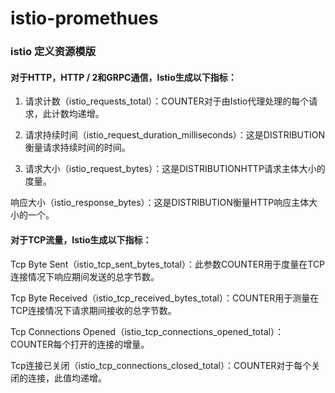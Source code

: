 # istio-promethues


### istio 定义资源模版

#### 对于HTTP，HTTP / 2和GRPC通信，Istio生成以下指标：

1. 请求计数（istio_requests_total）：COUNTER对于由Istio代理处理的每个请求，此计数均递增。

2. 请求持续时间（istio_request_duration_milliseconds）：这是DISTRIBUTION衡量请求持续时间的时间。

3. 请求大小（istio_request_bytes）：这是DISTRIBUTIONHTTP请求主体大小的度量。

响应大小（istio_response_bytes）：这是DISTRIBUTION衡量HTTP响应主体大小的一个。

#### 对于TCP流量，Istio生成以下指标：

Tcp Byte Sent（istio_tcp_sent_bytes_total）：此参数COUNTER用于度量在TCP连接情况下响应期间发送的总字节数。

Tcp Byte Received（istio_tcp_received_bytes_total）：COUNTER用于测量在TCP连接情况下请求期间接收的总字节数。

Tcp Connections Opened（istio_tcp_connections_opened_total）：COUNTER每个打开的连接的增量。

Tcp连接已关闭（istio_tcp_connections_closed_total）：COUNTER对于每个关闭的连接，此值均递增。